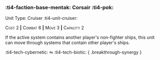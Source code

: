 ### :ti4-faction-base-mentak: **Corsair** :ti4-pok:

Unit Type: Cruiser :ti4-unit-cruiser:

<span style="font-variant:small-caps;">Cost 2</span> __|__ <span style="font-variant:small-caps;">Combat 6</span> __|__ <span style="font-variant:small-caps;">Move 3</span> __|__ <span style="font-variant:small-caps;">Capacity 2</span>

If the active system contains another player's non-fighter ships, this unit can move through systems that contain other player's ships.

:ti4-tech-cybernetic: ⇋ :ti4-tech-biotic:
{ .breakthrough-synergy }
